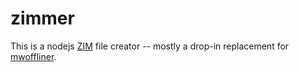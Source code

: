 # zimmer

This is a nodejs [ZIM](http://www.openzim.org/wiki/OpenZIM) file creator -- mostly a drop-in replacement for [mwoffliner](https://github.com/kiwix/mwoffliner).
